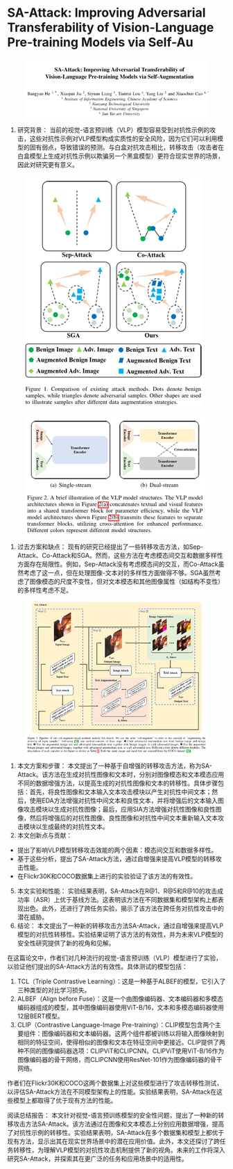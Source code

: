 # SA-Attack: Improving Adversarial Transferability of  Vision-Language Pre-training Models via Self-Au

<figure><img src="../.gitbook/assets/image (4) (1) (1) (1) (1) (1) (1) (1) (1) (1) (1) (1) (1) (1) (1) (1) (1) (1) (1) (1) (1) (1) (1) (1) (1) (1) (1) (1) (1) (1) (1) (1) (1) (1) (1) (1) (1) (1) (1).png" alt=""><figcaption></figcaption></figure>

1. 研究背景： 当前的视觉-语言预训练（VLP）模型容易受到对抗性示例的攻击，这些对抗性示例对VLP模型构成实质性的安全风险，因为它们可以利用模型的固有弱点，导致错误的预测。与白盒对抗攻击相比，转移攻击（攻击者在白盒模型上生成对抗性示例以欺骗另一个黑盒模型）更符合现实世界的场景，因此对研究更有意义。

<figure><img src="../.gitbook/assets/image (5) (1) (1) (1) (1) (1) (1) (1) (1) (1) (1) (1) (1) (1) (1) (1) (1) (1) (1) (1) (1) (1) (1) (1) (1) (1) (1) (1) (1) (1) (1).png" alt=""><figcaption></figcaption></figure>

<figure><img src="../.gitbook/assets/image (6) (1) (1) (1) (1) (1) (1) (1) (1) (1) (1) (1) (1) (1) (1) (1) (1) (1) (1) (1) (1) (1) (1) (1) (1) (1) (1) (1) (1).png" alt=""><figcaption></figcaption></figure>

1. 过去方案和缺点： 现有的研究已经提出了一些转移攻击方法，如Sep-Attack、Co-Attack和SGA。然而，这些方法在考虑模态间交互和数据多样性方面存在局限性。例如，Sep-Attack没有考虑模态间的交互，而Co-Attack虽然考虑了这一点，但在处理图像-文本对的多样性方面做得不够。SGA虽然考虑了图像模态的尺度不变性，但对文本模态和其他图像属性（如结构不变性）的多样性考虑不足。

<figure><img src="../.gitbook/assets/image (7) (1) (1) (1) (1) (1) (1) (1) (1) (1) (1) (1) (1) (1) (1) (1) (1) (1) (1) (1) (1) (1) (1) (1) (1) (1) (1).png" alt=""><figcaption></figcaption></figure>

1. 本文方案和步骤： 本文提出了一种基于自增强的转移攻击方法，称为SA-Attack。该方法在生成对抗性图像和文本时，分别对图像模态和文本模态应用不同的数据增强方法，以提高生成的对抗性图像和文本的转移性。具体步骤包括：首先，将良性图像和文本输入文本攻击模块以产生对抗性中间文本；然后，使用EDA方法增强对抗性中间文本和良性文本，并将增强后的文本输入图像攻击模块以生成对抗性图像；最后，应用SIA方法增强对抗性图像和良性图像，然后将增强后的对抗性图像、良性图像和对抗性中间文本重新输入文本攻击模块以生成最终的对抗性文本。
2. 本文创新点与贡献：

* 提出了影响VLP模型转移攻击效能的两个因素：模态间交互和数据多样性。
* 基于这些分析，提出了SA-Attack方法，通过自增强来提高VLP模型的转移攻击性能。
* 在Flickr30K和COCO数据集上进行的实验验证了该方法的有效性。

5. 本文实验和性能： 实验结果表明，SA-Attack在R@1、R@5和R@10的攻击成功率（ASR）上优于基线方法。这表明该方法在不同数据集和模型架构上都表现出色。此外，还进行了跨任务实验，揭示了该方法在跨任务对抗性攻击中的潜在威胁。
6. 结论： 本文提出了一种新的转移攻击方法SA-Attack，通过自增强来提高VLP模型的对抗性转移性。实验结果证明了该方法的有效性，并为未来VLP模型的安全性研究提供了新的视角和见解。



在这篇论文中，作者们对几种流行的视觉-语言预训练（VLP）模型进行了实验，以验证他们提出的SA-Attack方法的有效性。具体测试的模型包括：

1. TCL（Triple Contrastive Learning）：这是一种基于ALBEF的模型，它引入了三种类型的对比学习损失。
2. ALBEF（Align before Fuse）：这是一个由图像编码器、文本编码器和多模态编码器组成的模型，其中图像编码器使用ViT-B/16，文本和多模态编码器使用12层BERT模型。
3. CLIP（Contrastive Language-Image Pre-training）：CLIP模型包含两个主要组件：图像编码器和文本编码器。这两个组件都被训练以将输入图像映射到相同的特征空间，使得相似的图像和文本在特征空间中更接近。CLIP提供了两种不同的图像编码器选项：CLIPViT和CLIPCNN。CLIPViT使用ViT-B/16作为图像编码器的骨干网络，而CLIPCNN使用ResNet-101作为图像编码器的骨干网络。

作者们在Flickr30K和COCO这两个数据集上对这些模型进行了攻击转移性测试，以评估SA-Attack方法在不同模型架构上的性能。实验结果表明，SA-Attack在这些模型上都取得了优于现有方法的性能。





阅读总结报告： 本文针对视觉-语言预训练模型的安全性问题，提出了一种新的转移攻击方法SA-Attack。该方法通过在图像和文本模态上分别应用数据增强，提高了对抗性示例的转移性。实验结果表明，SA-Attack在多个数据集和模型上都优于现有方法，显示出其在现实世界场景中的潜在应用价值。此外，本文还探讨了跨任务转移性，为理解VLP模型的对抗性攻击机制提供了新的视角。未来的工作将深入研究SA-Attack，并探索其在更广泛的任务和应用场景中的适用性。
